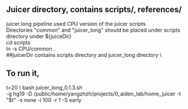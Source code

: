 ## Juicer directory, contains scripts/, references/  
juicer long pipeline used CPU version of the juicer scripts  
Directories "common" and "juicer_long" should be placed under scripts directory under ${juiceDir}  
cd scripts    
ln -s CPU/common .  
##juicerDir contains scripts directory and juicer_long directory \

## To run it, 
t=20 \\
bash juicer_long_0.1.3.sh \
-g hg19 -D  /public/home/yangzhzh/projects/0_aiden_lab/home_juicer -t "$t" -s none -i 100 -r 1 -S early
